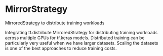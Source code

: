 # MirrorStrategy
MirroredStrategy to distribute training workloads 

Integrating tf.distribute.MirroredStrategy for distributing training workloads across multiple GPUs for tf.keras models.
Distributed training can be particularly very useful when we have larger datasets. Scaling the datasets is one of the best approaches to reduce training costs.

